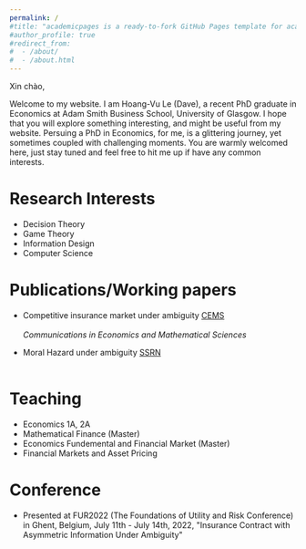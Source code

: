 ```yaml
---
permalink: /
#title: "academicpages is a ready-to-fork GitHub Pages template for academic personal websites"
#author_profile: true
#redirect_from: 
#  - /about/
#  - /about.html
---
```


Xin chào,

Welcome to my website. I am Hoang-Vu Le (Dave), a recent PhD graduate in Economics at Adam Smith Business School, University of Glasgow. I hope that you will explore something interesting, and might be useful from my website. Persuing a PhD in Economics, for me, is a glittering journey, yet sometimes coupled with challenging moments. You are warmly welcomed here, just stay tuned and feel free to hit me up if have any common interests.



Research Interests
======

* Decision Theory
* Game Theory
* Information Design
* Computer Science

Publications/Working papers
======

* Competitive insurance market under ambiguity <a href="https://doi.org/10.50906/cems.3.0_56" class="btn--research">CEMS</a><br><br>
 _Communications in Economics and Mathematical Sciences_

* Moral Hazard under ambiguity <a href="https://papers.ssrn.com/sol3/papers.cfm?abstract_id=4782681" class="btn--research">SSRN</a><br><br> 



Teaching
======

* Economics 1A, 2A
* Mathematical Finance (Master)
* Economics Fundemental and Financial Market (Master)
* Financial Markets and Asset Pricing

Conference
======
* Presented at FUR2022 (The Foundations of Utility and Risk Conference) in Ghent, Belgium, July 11th - July 14th, 2022, "Insurance Contract with Asymmetric Information Under Ambiguity"

